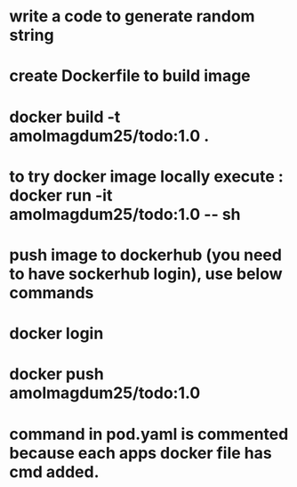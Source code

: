 #  write a code to generate random string
#  create Dockerfile to build image
#     docker build -t amolmagdum25/todo:1.0 .

#  to try docker image locally execute : docker run -it amolmagdum25/todo:1.0 -- sh

#  push image to dockerhub (you need to have sockerhub login), use below commands
#    docker login
#    docker push amolmagdum25/todo:1.0

# command in pod.yaml is commented because each apps docker file has cmd added.
